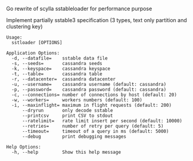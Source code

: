 Go rewrite of scylla sstableloader for performance purpose

Implement partially sstable3 specification (3 types, text only partition and clustering key)

````
Usage:
  sstloader [OPTIONS]

Application Options:
  -d, --datafile=    sstable data file
  -s, --seeds=       cassandra seeds
  -k, --keyspace=    cassandra keyspace
  -t, --table=       cassandra table
  -r, --datacenter=  cassandra datacenter
  -u, --username=    cassandra username (default: cassandra)
  -p, --password=    cassandra password (default: cassandra)
  -c, --connections= number of connections by host (default: 20)
  -w, --workers=     workers numbers (default: 100)
  -i, --maxinflight= maximum in flight requests (default: 200)
      --dryrun       only decode sstable
      --printcsv     print CSV to stdout
      --ratelimit=   rate limit insert per second (default: 10000)
      --retries=     number of retry per query (default: 5)
      --timeout=     timeout of a query in ms (default: 5000)
      --debug        print debugging messages

Help Options:
  -h, --help         Show this help message
````
